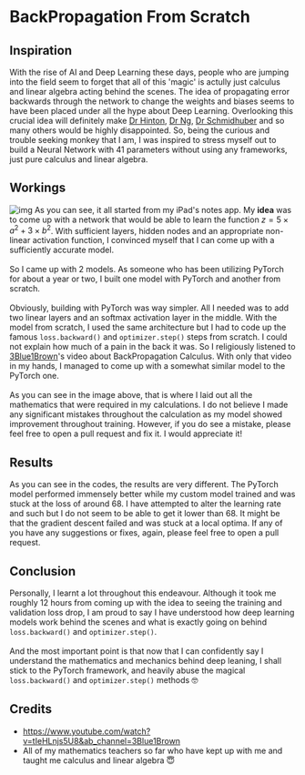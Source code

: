 # BackPropagation From Scratch 

## Inspiration
With the rise of AI and Deep Learning these days, people who are jumping into the field seem to forget that all of this 'magic' is actully just calculus and linear algebra acting behind the scenes. 
The idea of propagating error backwards through the network to change the weights and biases seems to have been placed under all the hype about Deep Learning. Overlooking this crucial idea will definitely make 
[Dr Hinton](https://en.wikipedia.org/wiki/Geoffrey_Hinton), [Dr Ng](https://en.wikipedia.org/wiki/Andrew_Ng), [Dr Schmidhuber](https://en.wikipedia.org/wiki/J%C3%BCrgen_Schmidhuber) and so many others would be highly disappointed.
So, being the curious and trouble seeking monkey that I am, I was inspired to stress myself out to build a Neural Network with 41 parameters without using any frameworks, just pure calculus and linear algebra.

## Workings
![img](https://github.com/vanilladucky/BackPropagation/assets/77542415/1369a788-dd02-424c-82ca-ff75f1d3a3ab)
As you can see, it all started from my iPad's notes app. My **idea** was to come up with a network that would be able to learn the function $z = 5 \times a^2 + 3 \times b^2$. With sufficient layers, hidden nodes and an appropriate 
non-linear activation function, I convinced myself that I can come up with a sufficiently accurate model. 
<br></br>
So I came up with 2 models. As someone who has been utilizing PyTorch for about a year or two, I built one model with PyTorch and another from scratch. 
<br></br>
Obviously, building with PyTorch was way simpler. All I needed was to add two linear layers and an softmax activation layer in the middle. With the model from scratch, I used the same architecture but I had to
code up the famous `loss.backward()` and `optimizer.step()` steps from scratch. I could not explain how much of a pain in the back it was. So I religiously listened to [3Blue1Brown](https://www.youtube.com/watch?v=tIeHLnjs5U8&ab_channel=3Blue1Brown)'s
video about BackPropagation Calculus. With only that video in my hands, I managed to come up with a somewhat similar model to the PyTorch one. 
<br></br>
As you can see in the image above, that is where I laid out all the mathematics that were required in my calculations. I do not believe I made any significant mistakes throughout the calculation
as my model showed improvement throughout training. However, if you do see a mistake, please feel free to open a pull request and fix it. I would appreciate it!

## Results 
As you can see in the codes, the results are very different. The PyTorch model performed immensely better while my custom model trained and was stuck at the loss of around 68. I have attempted to 
alter the learning rate and such but I do not seem to be able to get it lower than 68. It might be that the gradient descent failed and was stuck at a local optima. If any of you have any suggestions or fixes, 
again, please feel free to open a pull request. 

## Conclusion 
Personally, I learnt a lot throughout this endeavour. Although it took me roughly 12 hours from coming up with the idea to seeing the training and validation loss drop, I am proud to say I have understood how 
deep learning models work behind the scenes and what is exactly going on behind `loss.backward()` and `optimizer.step()`. 
<br></br>
And the most important point is that now that I can confidently say I understand the mathematics and mechanics behind deep leaning, I shall stick to the PyTorch framework, and heavily abuse the magical `loss.backward()` and `optimizer.step()` methods 🤓

## Credits
* https://www.youtube.com/watch?v=tIeHLnjs5U8&ab_channel=3Blue1Brown
* All of my mathematics teachers so far who have kept up with me and taught me calculus and linear algebra 😇

